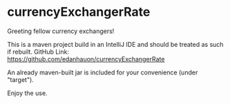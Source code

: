 # currencyExchangerRate

Greeting fellow currency exchangers!

This is a maven project build in an IntelliJ IDE and should be treated as such if rebuilt.
GitHub Link: https://github.com/edanhauon/currencyExchangerRate

An already maven-built jar is included for your convenience (under "target").


Enjoy the use.
